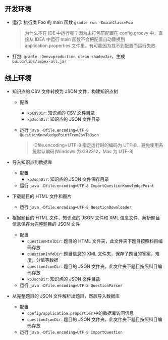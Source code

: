## 开发环境

* 运行: 执行类 Foo 的 main 函数 `gradle run -DmainClass=Foo`

  > 为什么不在 IDE 中运行呢？因为未打包前配置在 config.groovy 中，直接从 IDEA 中运行 main 函数不会把配置自动替换到 application.properties 文件里，有可能因为找不到配置而运行失败

* 打包: `gradle -Denv=production clean shadowJar`，生成 `build/libs/impex-all.jar`

## 线上环境

* 知识点的 CSV  文件转换为 JSON 文件，构建知识点树
  * 配置
    * `kpCsvDir`: 知识点的 CSV 文件目录
    * `kpJsonDir`: 知识点的 JSON 文件目录

  * 运行 `java -Dfile.encoding=UTF-8 QuestionKnowledgePointFromCsvToJson`

    > -Dfile.encoding=UTF-8 指定运行时的编码为 UTF-8，避免使用系统默认编码(Windows 为 GB2312，Mac 为 UTF-8)

* 导入知识点到数据库
  * 配置
    * `kpJsonDir`: 知识点的 JSON 文件保存目录
  * 运行 `java -Dfile.encoding=UTF-8 ImportQuestionKnowledgePoint`

* 下载题目的 HTML 文件和图片
  * 运行 `java -Dfile.encoding=UTF-8 QuestionDownloader`

* 根据题目的 HTML 文件、知识点的 JSON 文件和 XML 信息文件，解析题目信息保存为完整题目的 JSON 文件

  * 配置
    * `questionHtmlDir`: 题目的 HTML 文件夹，此文件夹下题目按照科目编码存放
    * `questionInfoDir`: 题目信息的 XML 文件夹，保存了题目的答案，难度，分值等数据
    * `questionJsonDir`: 题目的 JSON 文件夹，此文件夹下题目按照科目编码存放
    * `kpJsonDir`: 知识点的 JSON 文件目录
  * 运行 `java -Dfile.encoding=UTF-8 QuestionParser`

* 从完整题目的 JSON 文件解析出题目，然后导入数据库

  * 配置
    * `config/application.properties` 中的数据库访问信息
    * `questionJsonDir`: 题目的 JSON 文件夹，此文件夹下题目按照科目编码存放
  * 运行 `java -Dfile.encoding=UTF-8 ImportQuestion`



